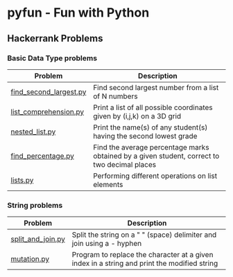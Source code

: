 # pyfun - Fun with Python

## Hackerrank Problems

### Basic Data Type problems

| Problem  | Description |
| ------------- | ------------- |
| [find_second_largest.py](/hackerrank/basic_problems/find_second_largest.py)   | Find second largest number from a list of N numbers |
| [list_comprehension.py](/hackerrank/basic_problems/list_comprehension.py)   | Print a list of all possible coordinates given by (i,j,k) on a 3D grid  |
| [nested_list.py](/hackerrank/basic_problems/nested_list.py)   | Print the name(s) of any student(s) having the second lowest grade |
| [find_percentage.py](/hackerrank/basic_problems/find_percentage.py)   | Find the average percentage marks obtained by a given student, correct to two decimal places |
| [lists.py](/hackerrank/basic_problems/lists.py)   | Performing different operations on list elements |

### String problems

| Problem  | Description |
| ------------- | ------------- |
| [split_and_join.py](/hackerrank/strings/split_and_join.py)   | Split the string on a " " (space) delimiter and join using a - hyphen |
| [mutation.py](/hackerrank/strings/mutation.py)   | Program to replace the character at a given index in a string and print the modified string |
